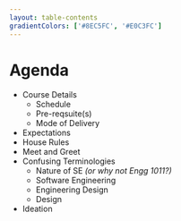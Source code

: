 ```yaml
---
layout: table-contents
gradientColors: ['#8EC5FC', '#E0C3FC']
---
```


# Agenda

- Course Details
  + Schedule
  + Pre-reqsuite(s)
  + Mode of Delivery
- Expectations
- House Rules
- Meet and Greet
- Confusing Terminologies
  + Nature of SE _(or why not Engg 1011?)_
  + Software Engineering
  + Engineering Design
  + Design
- Ideation